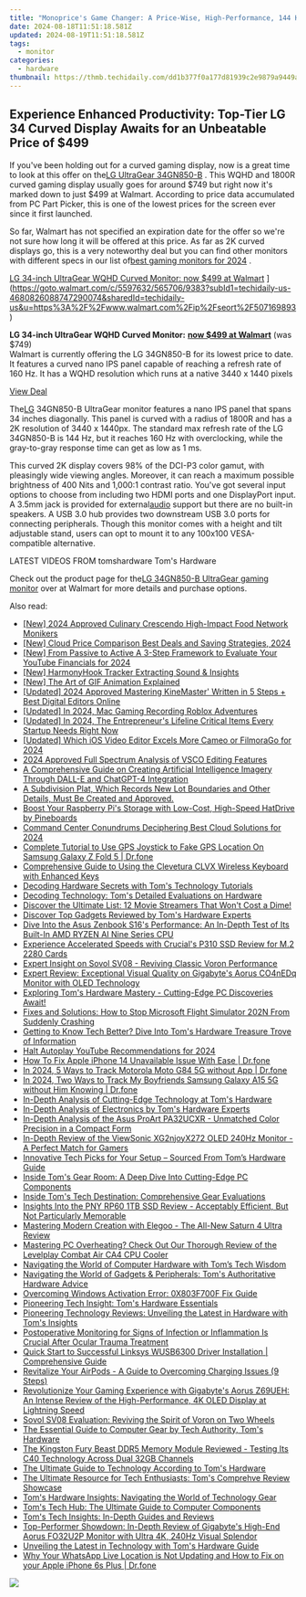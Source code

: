 ```yaml
---
title: "Monoprice's Game Changer: A Price-Wise, High-Performance, 144 Hz 40 Gaming Display Revealed in Our Exclusive Review"
date: 2024-08-18T11:51:18.581Z
updated: 2024-08-19T11:51:18.581Z
tags:
  - monitor
categories:
  - hardware
thumbnail: https://thmb.techidaily.com/dd1b377f0a177d81939c2e9879a9449aa15d2816c9d71de8279c052980247986.jpg
---
```


## Experience Enhanced Productivity: Top-Tier LG 34 Curved Display Awaits for an Unbeatable Price of $499

If you've been holding out for a curved gaming display, now is a great time to look at this offer on the[LG UltraGear 34GN850-B](https://goto.walmart.com/c/5597632/565706/9383?subId1=techidaily-us-1225800387363550634&sharedId=techidaily-us&u=https%3A%2F%2Fwww.walmart.com%2Fip%2Fseort%2F507169893) . This WQHD and 1800R curved gaming display usually goes for around $749 but right now it's marked down to just $499 at Walmart. According to price data accumulated from PC Part Picker, this is one of the lowest prices for the screen ever since it first launched.

 So far, Walmart has not specified an expiration date for the offer so we're not sure how long it will be offered at this price. As far as 2K curved displays go, this is a very noteworthy deal but you can find other monitors with different specs in our list of[best gaming monitors for 2024](https://tools.techidaily.com) .

[LG 34-inch UltraGear WQHD Curved Monitor: now $499 at Walmart](https://cdn.mos.cms.futurecdn.net/AFeHS9cCn2hrSRfhG47a46-200-100.jpg "LG 34-inch UltraGear WQHD Curved Monitor: now $499 at Walmart") ](https://goto.walmart.com/c/5597632/565706/9383?subId1=techidaily-us-4680826088747290074&sharedId=techidaily-us&u=https%3A%2F%2Fwww.walmart.com%2Fip%2Fseort%2F507169893)

**LG 34-inch UltraGear WQHD Curved Monitor:** [**now $499 at Walmart**](https://goto.walmart.com/c/5597632/565706/9383?subId1=techidaily-us-1245930175967706523&sharedId=techidaily-us&u=https%3A%2F%2Fwww.walmart.com%2Fip%2Fseort%2F507169893) (was $749)  
 Walmart is currently offering the LG 34GN850-B for its lowest price to date. It features a curved nano IPS panel capable of reaching a refresh rate of 160 Hz. It has a WQHD resolution which runs at a native 3440 x 1440 pixels

[View Deal](https://goto.walmart.com/c/5597632/565706/9383?subId1=techidaily-us-4680826088747290074&sharedId=techidaily-us&u=https%3A%2F%2Fwww.walmart.com%2Fip%2Fseort%2F507169893)

 The[LG](https://tools.techidaily.com) 34GN850-B UltraGear monitor features a nano IPS panel that spans 34 inches diagonally. This panel is curved with a radius of 1800R and has a 2K resolution of 3440 x 1440px. The standard max refresh rate of the LG 34GN850-B is 144 Hz, but it reaches 160 Hz with overclocking, while the gray-to-gray response time can get as low as 1 ms.

 This curved 2K display covers 98% of the DCI-P3 color gamut, with pleasingly wide viewing angles. Moreover, it can reach a maximum possible brightness of 400 Nits and 1,000:1 contrast ratio. You've got several input options to choose from including two HDMI ports and one DisplayPort input. A 3.5mm jack is provided for external[audio](https://tools.techidaily.com) support but there are no built-in speakers. A USB 3.0 hub provides two downstream USB 3.0 ports for connecting peripherals. Though this monitor comes with a height and tilt adjustable stand, users can opt to mount it to any 100x100 VESA-compatible alternative.

 LATEST VIDEOS FROM tomshardware Tom's Hardware

 Check out the product page for the[LG 34GN850-B UltraGear gaming monitor](https://goto.walmart.com/c/5597632/565706/9383?subId1=techidaily-us-8708533833740084855&sharedId=techidaily-us&u=https%3A%2F%2Fwww.walmart.com%2Fip%2Fseort%2F507169893) over at Walmart for more details and purchase options.

<ins class="adsbygoogle"
     style="display:block"
     data-ad-format="autorelaxed"
     data-ad-client="ca-pub-7571918770474297"
     data-ad-slot="1223367746"></ins>



<ins class="adsbygoogle"
     style="display:block"
     data-ad-client="ca-pub-7571918770474297"
     data-ad-slot="8358498916"
     data-ad-format="auto"
     data-full-width-responsive="true"></ins>

<span class="atpl-alsoreadstyle">Also read:</span>
<div><ul>
<li><a href="https://youtube-docs.techidaily.com/024-approved-culinary-crescendo-high-impact-food-network-monikers/"><u>[New] 2024 Approved  Culinary Crescendo  High-Impact Food Network Monikers</u></a></li>
<li><a href="https://extra-lessons.techidaily.com/new-cloud-price-comparison-best-deals-and-saving-strategies-2024/"><u>[New] Cloud Price Comparison  Best Deals and Saving Strategies, 2024</u></a></li>
<li><a href="https://eaxpv-info.techidaily.com/new-from-passive-to-active-a-3-step-framework-to-evaluate-your-youtube-financials-for-2024/"><u>[New] From Passive to Active  A 3-Step Framework to Evaluate Your YouTube Financials for 2024</u></a></li>
<li><a href="https://visual-screen-recording.techidaily.com/new-harmonyhook-tracker-extracting-sound-and-insights/"><u>[New] HarmonyHook Tracker  Extracting Sound & Insights</u></a></li>
<li><a href="https://some-skills.techidaily.com/new-the-art-of-gif-animation-explained/"><u>[New] The Art of GIF Animation Explained</u></a></li>
<li><a href="https://vp-tips.techidaily.com/updated-2024-approved-mastering-kinemaster-written-in-5-steps-plus-best-digital-editors-online/"><u>[Updated] 2024 Approved  Mastering KineMaster' Written in 5 Steps + Best Digital Editors Online</u></a></li>
<li><a href="https://desktop-recording.techidaily.com/updated-in-2024-mac-gaming-recording-roblox-adventures/"><u>[Updated] In 2024, Mac Gaming  Recording Roblox Adventures</u></a></li>
<li><a href="https://facebook-videos.techidaily.com/updated-in-2024-the-entrepreneurs-lifeline-critical-items-every-startup-needs-right-now/"><u>[Updated] In 2024, The Entrepreneur's Lifeline  Critical Items Every Startup Needs Right Now</u></a></li>
<li><a href="https://vimeo-videos.techidaily.com/updated-which-ios-video-editor-excels-more-cameo-or-filmorago-for-2024/"><u>[Updated] Which iOS Video Editor Excels More  Cameo or FilmoraGo for 2024</u></a></li>
<li><a href="https://fox-blue.techidaily.com/2024-approved-full-spectrum-analysis-of-vsco-editing-features/"><u>2024 Approved  Full Spectrum Analysis of VSCO Editing Features</u></a></li>
<li><a href="https://tech-revival.techidaily.com/a-comprehensive-guide-on-creating-artificial-intelligence-imagery-through-dall-e-and-chatgpt-4-integration/"><u>A Comprehensive Guide on Creating Artificial Intelligence Imagery Through DALL-E and ChatGPT-4 Integration</u></a></li>
<li><a href="https://hardware-reviews.techidaily.com/a-subdivision-plat-which-records-new-lot-boundaries-and-other-details-must-be-created-and-approved/"><u>A Subdivision Plat, Which Records New Lot Boundaries and Other Details, Must Be Created and Approved.</u></a></li>
<li><a href="https://hardware-reviews.techidaily.com/boost-your-raspberry-pis-storage-with-low-cost-high-speed-hatdrive-by-pineboards/"><u>Boost Your Raspberry Pi's Storage with Low-Cost, High-Speed HatDrive by Pineboards</u></a></li>
<li><a href="https://article-posts.techidaily.com/command-center-conundrums-deciphering-best-cloud-solutions-for-2024/"><u>Command Center Conundrums  Deciphering Best Cloud Solutions for 2024</u></a></li>
<li><a href="https://fake-location.techidaily.com/complete-tutorial-to-use-gps-joystick-to-fake-gps-location-on-samsung-galaxy-z-fold-5-drfone-by-drfone-virtual-android/"><u>Complete Tutorial to Use GPS Joystick to Fake GPS Location On Samsung Galaxy Z Fold 5 | Dr.fone</u></a></li>
<li><a href="https://hardware-reviews.techidaily.com/comprehensive-guide-to-using-the-clevetura-clvx-wireless-keyboard-with-enhanced-keys/"><u>Comprehensive Guide to Using the Clevetura CLVX Wireless Keyboard with Enhanced Keys</u></a></li>
<li><a href="https://hardware-reviews.techidaily.com/decoding-hardware-secrets-with-toms-technology-tutorials/"><u>Decoding Hardware Secrets with Tom's Technology Tutorials</u></a></li>
<li><a href="https://hardware-reviews.techidaily.com/decoding-technology-toms-detailed-evaluations-on-hardware/"><u>Decoding Technology: Tom's Detailed Evaluations on Hardware</u></a></li>
<li><a href="https://techno-recovery.techidaily.com/discover-the-ultimate-list-12-movie-streamers-that-wont-cost-a-dime/"><u>Discover the Ultimate List: 12 Movie Streamers That Won't Cost a Dime!</u></a></li>
<li><a href="https://hardware-reviews.techidaily.com/discover-top-gadgets-reviewed-by-toms-hardware-experts/"><u>Discover Top Gadgets Reviewed by Tom's Hardware Experts</u></a></li>
<li><a href="https://hardware-reviews.techidaily.com/dive-into-the-asus-zenbook-s16s-performance-an-in-depth-test-of-its-built-in-amd-ryzen-ai-nine-series-cpu/"><u>Dive Into the Asus Zenbook S16's Performance: An In-Depth Test of Its Built-In AMD RYZEN AI Nine Series CPU</u></a></li>
<li><a href="https://hardware-reviews.techidaily.com/experience-accelerated-speeds-with-crucials-p310-ssd-review-for-m2-2280-cards/"><u>Experience Accelerated Speeds with Crucial's P310 SSD Review for M.2 2280 Cards</u></a></li>
<li><a href="https://hardware-reviews.techidaily.com/expert-insight-on-sovol-sv08-reviving-classic-voron-performance/"><u>Expert Insight on Sovol SV08 - Reviving Classic Voron Performance</u></a></li>
<li><a href="https://hardware-reviews.techidaily.com/expert-review-exceptional-visual-quality-on-gigabytes-aorus-co4nedq-monitor-with-oled-technology/"><u>Expert Review: Exceptional Visual Quality on Gigabyte's Aorus CO4nEDq Monitor with OLED Technology</u></a></li>
<li><a href="https://hardware-reviews.techidaily.com/exploring-toms-hardware-mastery-cutting-edge-pc-discoveries-await/"><u>Exploring Tom's Hardware Mastery - Cutting-Edge PC Discoveries Await!</u></a></li>
<li><a href="https://win-answers.techidaily.com/fixes-and-solutions-how-to-stop-microsoft-flight-simulator-202n-from-suddenly-crashing/"><u>Fixes and Solutions: How to Stop Microsoft Flight Simulator 202N From Suddenly Crashing</u></a></li>
<li><a href="https://hardware-reviews.techidaily.com/getting-to-know-tech-better-dive-into-toms-hardware-treasure-trove-of-information/"><u>Getting to Know Tech Better? Dive Into Tom's Hardware Treasure Trove of Information</u></a></li>
<li><a href="https://youtube-stream.techidaily.com/halt-autoplay-youtube-recommendations-for-2024/"><u>Halt Autoplay YouTube Recommendations for 2024</u></a></li>
<li><a href="https://iphone-unlock.techidaily.com/how-to-fix-apple-iphone-14-unavailable-issue-with-ease-drfone-by-drfone-ios/"><u>How To Fix Apple iPhone 14 Unavailable Issue With Ease | Dr.fone</u></a></li>
<li><a href="https://android-location-track.techidaily.com/in-2024-5-ways-to-track-motorola-moto-g84-5g-without-app-drfone-by-drfone-virtual-android/"><u>In 2024, 5 Ways to Track Motorola Moto G84 5G without App | Dr.fone</u></a></li>
<li><a href="https://android-location-track.techidaily.com/in-2024-two-ways-to-track-my-boyfriends-samsung-galaxy-a15-5g-without-him-knowing-drfone-by-drfone-virtual-android/"><u>In 2024, Two Ways to Track My Boyfriends Samsung Galaxy A15 5G without Him Knowing | Dr.fone</u></a></li>
<li><a href="https://hardware-reviews.techidaily.com/in-depth-analysis-of-cutting-edge-technology-at-toms-hardware/"><u>In-Depth Analysis of Cutting-Edge Technology at Tom's Hardware</u></a></li>
<li><a href="https://hardware-reviews.techidaily.com/in-depth-analysis-of-electronics-by-toms-hardware-experts/"><u>In-Depth Analysis of Electronics by Tom's Hardware Experts</u></a></li>
<li><a href="https://hardware-reviews.techidaily.com/in-depth-analysis-of-the-asus-proart-pa32ucxr-unmatched-color-precision-in-a-compact-form/"><u>In-Depth Analysis of the Asus ProArt PA32UCXR - Unmatched Color Precision in a Compact Form</u></a></li>
<li><a href="https://hardware-reviews.techidaily.com/in-depth-review-of-the-viewsonic-xg2njoyx272-oled-240hz-monitor-a-perfect-match-for-gamers/"><u>In-Depth Review of the ViewSonic XG2njoyX272 OLED 240Hz Monitor - A Perfect Match for Gamers</u></a></li>
<li><a href="https://hardware-reviews.techidaily.com/innovative-tech-picks-for-your-setup-sourced-from-toms-hardware-guide/"><u>Innovative Tech Picks for Your Setup – Sourced From Tom’s Hardware Guide</u></a></li>
<li><a href="https://hardware-reviews.techidaily.com/inside-toms-gear-room-a-deep-dive-into-cutting-edge-pc-components/"><u>Inside Tom's Gear Room: A Deep Dive Into Cutting-Edge PC Components</u></a></li>
<li><a href="https://hardware-reviews.techidaily.com/inside-toms-tech-destination-comprehensive-gear-evaluations/"><u>Inside Tom's Tech Destination: Comprehensive Gear Evaluations</u></a></li>
<li><a href="https://hardware-reviews.techidaily.com/insights-into-the-pny-rp60-1tb-ssd-review-acceptably-efficient-but-not-particularly-memorable/"><u>Insights Into the PNY RP60 1TB SSD Review - Acceptably Efficient, But Not Particularly Memorable</u></a></li>
<li><a href="https://hardware-reviews.techidaily.com/mastering-modern-creation-with-elegoo-the-all-new-saturn-4-ultra-review/"><u>Mastering Modern Creation with Elegoo - The All-New Saturn 4 Ultra Review</u></a></li>
<li><a href="https://hardware-reviews.techidaily.com/mastering-pc-overheating-check-out-our-thorough-review-of-the-levelplay-combat-air-ca4-cpu-cooler/"><u>Mastering PC Overheating? Check Out Our Thorough Review of the Levelplay Combat Air CA4 CPU Cooler</u></a></li>
<li><a href="https://hardware-reviews.techidaily.com/navigating-the-world-of-computer-hardware-with-toms-tech-wisdom/"><u>Navigating the World of Computer Hardware with Tom’s Tech Wisdom</u></a></li>
<li><a href="https://hardware-reviews.techidaily.com/navigating-the-world-of-gadgets-and-peripherals-toms-authoritative-hardware-advice/"><u>Navigating the World of Gadgets & Peripherals: Tom's Authoritative Hardware Advice</u></a></li>
<li><a href="https://windows11.techidaily.com/overcoming-windows-activation-error-0x803f700f-fix-guide/"><u>Overcoming Windows Activation Error: 0X803F700F Fix Guide</u></a></li>
<li><a href="https://hardware-reviews.techidaily.com/pioneering-tech-insight-toms-hardware-essentials/"><u>Pioneering Tech Insight: Tom's Hardware Essentials</u></a></li>
<li><a href="https://hardware-reviews.techidaily.com/pioneering-technology-reviews-unveiling-the-latest-in-hardware-with-toms-insights/"><u>Pioneering Technology Reviews: Unveiling the Latest in Hardware with Tom's Insights</u></a></li>
<li><a href="https://hardware-reviews.techidaily.com/postoperative-monitoring-for-signs-of-infection-or-inflammation-is-crucial-after-ocular-trauma-treatment/"><u>Postoperative Monitoring for Signs of Infection or Inflammation Is Crucial After Ocular Trauma Treatment</u></a></li>
<li><a href="https://win-dash.techidaily.com/quick-start-to-successful-linksys-wusb6300-driver-installation-comprehensive-guide/"><u>Quick Start to Successful Linksys WUSB6300 Driver Installation | Comprehensive Guide</u></a></li>
<li><a href="https://techno-recovery.techidaily.com/revitalize-your-airpods-a-guide-to-overcoming-charging-issues-9-steps/"><u>Revitalize Your AirPods - A Guide to Overcoming Charging Issues (9 Steps)</u></a></li>
<li><a href="https://hardware-reviews.techidaily.com/revolutionize-your-gaming-experience-with-gigabytes-aorus-z69ueh-an-intense-review-of-the-high-performance-4k-oled-display-at-lightning-speed/"><u>Revolutionize Your Gaming Experience with Gigabyte's Aorus Z69UEH: An Intense Review of the High-Performance, 4K OLED Display at Lightning Speed</u></a></li>
<li><a href="https://hardware-reviews.techidaily.com/sovol-sv08-evaluation-reviving-the-spirit-of-voron-on-two-wheels/"><u>Sovol SV08 Evaluation: Reviving the Spirit of Voron on Two Wheels</u></a></li>
<li><a href="https://hardware-reviews.techidaily.com/the-essential-guide-to-computer-gear-by-tech-authority-toms-hardware/"><u>The Essential Guide to Computer Gear by Tech Authority, Tom's Hardware</u></a></li>
<li><a href="https://hardware-reviews.techidaily.com/the-kingston-fury-beast-ddr5-memory-module-reviewed-testing-its-c40-technology-across-dual-32gb-channels/"><u>The Kingston Fury Beast DDR5 Memory Module Reviewed - Testing Its C40 Technology Across Dual 32GB Channels</u></a></li>
<li><a href="https://hardware-reviews.techidaily.com/the-ultimate-guide-to-technology-according-to-toms-hardware/"><u>The Ultimate Guide to Technology According to Tom's Hardware</u></a></li>
<li><a href="https://hardware-reviews.techidaily.com/the-ultimate-resource-for-tech-enthusiasts-toms-comprehve-review-showcase/"><u>The Ultimate Resource for Tech Enthusiasts: Tom's Comprehve Review Showcase</u></a></li>
<li><a href="https://hardware-reviews.techidaily.com/toms-hardware-insights-navigating-the-world-of-technology-gear/"><u>Tom's Hardware Insights: Navigating the World of Technology Gear</u></a></li>
<li><a href="https://hardware-reviews.techidaily.com/toms-tech-hub-the-ultimate-guide-to-computer-components/"><u>Tom's Tech Hub: The Ultimate Guide to Computer Components</u></a></li>
<li><a href="https://hardware-reviews.techidaily.com/toms-tech-insights-in-depth-guides-and-reviews/"><u>Tom's Tech Insights: In-Depth Guides and Reviews</u></a></li>
<li><a href="https://hardware-reviews.techidaily.com/top-performer-showdown-in-depth-review-of-gigabytes-high-end-aorus-fo32u2p-monitor-with-ultra-4k-240hz-visual-splendor/"><u>Top-Performer Showdown: In-Depth Review of Gigabyte's High-End Aorus FO32U2P Monitor with Ultra 4K, 240Hz Visual Splendor</u></a></li>
<li><a href="https://hardware-reviews.techidaily.com/unveiling-the-latest-in-technology-with-toms-hardware-guide/"><u>Unveiling the Latest in Technology with Tom's Hardware Guide</u></a></li>
<li><a href="https://location-social.techidaily.com/why-your-whatsapp-live-location-is-not-updating-and-how-to-fix-on-your-apple-iphone-6s-plus-drfone-by-drfone-virtual-ios/"><u>Why Your WhatsApp Live Location is Not Updating and How to Fix on your Apple iPhone 6s Plus | Dr.fone</u></a></li>
</ul></div>

<!-- affiliate ads begin -->
<a href="https://store.nero.com/order/checkout.php?PRODS=42296985&QTY=1&AFFILIATE=108875&CART=1"><img src="https://secure.avangate.com/images/merchant/9cea886b9f44a3c2df1163730ab64994/products/copy_nero_burning_rom_cart.png" border="0">
</a>
<!-- affiliate ads end -->